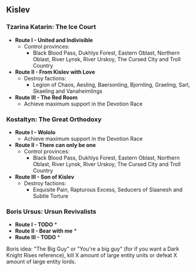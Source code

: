 ## Kislev

### Tzarina Katarin: The Ice Court

* **Route I - United and Indivisible**
    * Control provinces:
        * Black Blood Pass, Dukhlys Forest, Eastern Oblast, Northern Oblast, River Lynsk, River Urskoy, The Cursed City 
        and Troll Country 
* **Route II - From Kislev with Love**
    * Destroy factions:
        * Legion of Chaos, Aesling, Baersonling, Bjornling, Graeling, Sarl, Skaeling and Vanaheimlings
* **Route III - The Red Room**
    * Achieve maximum support in the Devotion Race

### Kostaltyn: The Great Orthodoxy

* **Route I - Wololo**
    * Achieve maximum support in the Devotion Race
* **Route II - There can only be one**
    * Control provinces:
        * Black Blood Pass, Dukhlys Forest, Eastern Oblast, Northern Oblast, River Lynsk, River Urskoy, The Cursed City 
        and Troll Country 
* **Route III - Son of Kislev**
    * Destroy factions:
        * Exquisite Pain, Rapturous Excess, Seducers of Slaanesh and Subtle Torture

### Boris Ursus: Ursun Revivalists

* **Route I - TODO**
    * 
* **Route II - Bear with me**
    * 
* **Route III - TODO**
    *
    
    
Boris idea: "The Big Guy" or "You're a big guy" (for if you want a Dark Knight Rises reference), kill X amount of large entity units or defeat X amount of large entity lords.

